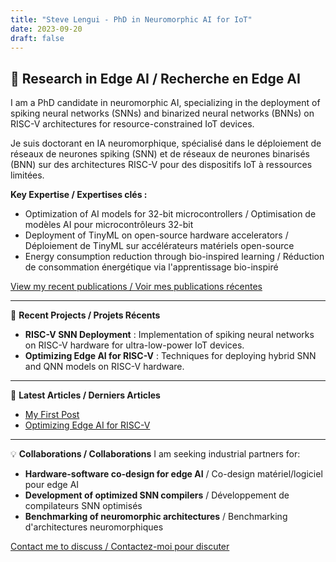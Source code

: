 ```yaml
---
title: "Steve Lengui - PhD in Neuromorphic AI for IoT"
date: 2023-09-20
draft: false
---
```


## 🧠 Research in Edge AI / Recherche en Edge AI

I am a PhD candidate in neuromorphic AI, specializing in the deployment of spiking neural networks (SNNs) and binarized neural networks (BNNs) on RISC-V architectures for resource-constrained IoT devices.

Je suis doctorant en IA neuromorphique, spécialisé dans le déploiement de réseaux de neurones spiking (SNN) et de réseaux de neurones binarisés (BNN) sur des architectures RISC-V pour des dispositifs IoT à ressources limitées.

**Key Expertise / Expertises clés :**
- Optimization of AI models for 32-bit microcontrollers / Optimisation de modèles AI pour microcontrôleurs 32-bit
- Deployment of TinyML on open-source hardware accelerators / Déploiement de TinyML sur accélérateurs matériels open-source
- Energy consumption reduction through bio-inspired learning / Réduction de consommation énergétique via l'apprentissage bio-inspiré

[View my recent publications / Voir mes publications récentes](/publications/)

---

🔧 **Recent Projects / Projets Récents**
- **RISC-V SNN Deployment** : Implementation of spiking neural networks on RISC-V hardware for ultra-low-power IoT devices.
- **Optimizing Edge AI for RISC-V** : Techniques for deploying hybrid SNN and QNN models on RISC-V hardware.

---

📝 **Latest Articles / Derniers Articles**
- [My First Post](/posts/my-first-post/)
- [Optimizing Edge AI for RISC-V](/posts/optimizing-edge-ai-for-riscv/)

---

💡 **Collaborations / Collaborations**
I am seeking industrial partners for:
- **Hardware-software co-design for edge AI** / Co-design matériel/logiciel pour edge AI
- **Development of optimized SNN compilers** / Développement de compilateurs SNN optimisés
- **Benchmarking of neuromorphic architectures** / Benchmarking d'architectures neuromorphiques

[Contact me to discuss / Contactez-moi pour discuter](/contact/)
